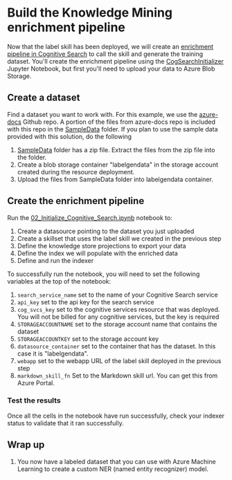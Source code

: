 # Build the Knowledge Mining enrichment pipeline

Now that the label skill has been deployed, we will create an [enrichment pipeline in Cognitive Search](https://docs.microsoft.com/en-us/azure/search/cognitive-search-concept-intro) to call the skill and generate the training dataset. You'll create the enrichment pipeline using the [CogSearchInitializer](CogSearchInitializer.ipynb) Jupyter Notebook, but first you'll need to upload your data to Azure Blob Storage.

## Create a dataset

Find a dataset you want to work with. For this example, we use the [azure-docs](https://github.com/MicrosoftDocs/azure-docs)  Github repo. A portion of the files from azure-docs repo is included with this repo in the [SampleData](../SampleData/) folder. 
If you plan to use the sample data provided with this solution, do the following
1. [SampleData](../SampleData/) folder has a zip file. Extract the files from the zip file into the folder.
2. Create a blob storage container "labelgendata" in the storage account created during the resource deployment.
3. Upload the files from SampleData folder into labelgendata container. 


## Create the enrichment pipeline

Run the [02_Initialize_Cognitive_Search.ipynb](02_Initialize_Cognitive_Search.ipynb) notebook to:

1. Create a datasource pointing to the dataset you just uploaded
2. Create a skillset that uses the label skill we created in the previous step
3. Define the knowledge store projections to export your data
4. Define the index we will populate with the enriched data
5. Define and run the indexer

To successfully run the notebook, you will need to set the following variables at the top of the notebook:

1. `search_service_name` set to the name of your Cognitive Search service
2. `api_key` set to the api key for the search service
3. `cog_svcs_key` set to the cognitive services resource that was deployed. You will not be billed for any cognitive services, but the key is required
4. `STORAGEACCOUNTNAME` set to the storage account name that contains the dataset
5. `STORAGEACCOUNTKEY` set to the storage account key
6. `datasource_container` set to the container that has the dataset. In this case it is "labelgendata".
7. `webapp` set to the webapp URL of the label skill deployed in the previous step
8. `markdown_skill_fn` Set to the Markdown skill url. You can get this from Azure Portal.

### Test the results

Once all the cells in the notebook have run successfully, check your indexer status to validate that it ran successfully.

## Wrap up

1. You now have a labeled dataset that you can use with Azure Machine Learning to create a custom NER (named entity recognizer) model.
